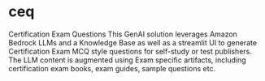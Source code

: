 # ceq
Certification Exam Questions
This GenAI solution leverages Amazon Bedrock LLMs and a Knowledge Base as well as a streamlit UI to generate Certification Exam MCQ style questions for self-study or test publishers. The LLM content is augmented using Exam specific artifacts, including certification exam books, exam guides, sample questions etc. 


